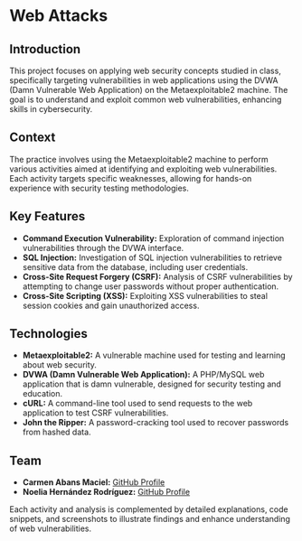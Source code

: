 # Web Attacks

## Introduction

This project focuses on applying web security concepts studied in class, specifically targeting vulnerabilities in web applications using the DVWA (Damn Vulnerable Web Application) on the Metaexploitable2 machine. The goal is to understand and exploit common web vulnerabilities, enhancing skills in cybersecurity.

## Context

The practice involves using the Metaexploitable2 machine to perform various activities aimed at identifying and exploiting web vulnerabilities. Each activity targets specific weaknesses, allowing for hands-on experience with security testing methodologies.

## Key Features

- **Command Execution Vulnerability:** Exploration of command injection vulnerabilities through the DVWA interface.
- **SQL Injection:** Investigation of SQL injection vulnerabilities to retrieve sensitive data from the database, including user credentials.
- **Cross-Site Request Forgery (CSRF):** Analysis of CSRF vulnerabilities by attempting to change user passwords without proper authentication.
- **Cross-Site Scripting (XSS):** Exploiting XSS vulnerabilities to steal session cookies and gain unauthorized access.

## Technologies

- **Metaexploitable2:** A vulnerable machine used for testing and learning about web security.
- **DVWA (Damn Vulnerable Web Application):** A PHP/MySQL web application that is damn vulnerable, designed for security testing and education.
- **cURL:** A command-line tool used to send requests to the web application to test CSRF vulnerabilities.
- **John the Ripper:** A password-cracking tool used to recover passwords from hashed data.

## Team

- **Carmen Abans Maciel:** [GitHub Profile](https://github.com/carmenabans)
- **Noelia Hernández Rodríguez:** [GitHub Profile](https://github.com/Noelia-Hernandez-Rodriguez)

Each activity and analysis is complemented by detailed explanations, code snippets, and screenshots to illustrate findings and enhance understanding of web vulnerabilities.
